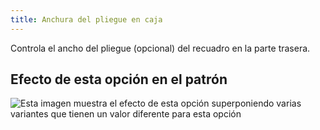 ```yaml
---
title: Anchura del pliegue en caja
---
```


Controla el ancho del pliegue (opcional) del recuadro en la parte trasera.

## Efecto de esta opción en el patrón

![Esta imagen muestra el efecto de esta opción superponiendo varias variantes que tienen un valor diferente para esta opción](simon_boxpleatwidth_sample.svg "Efecto de esta opción en el patrón")
